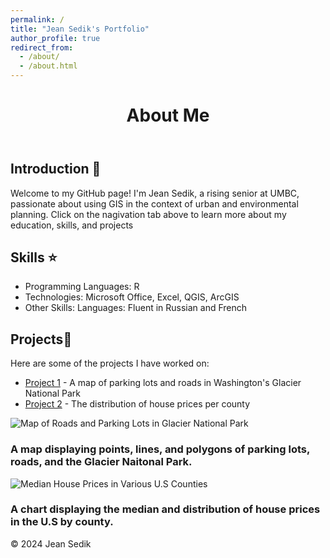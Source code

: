 ```yaml
---
permalink: /
title: "Jean Sedik's Portfolio"
author_profile: true
redirect_from: 
  - /about/
  - /about.html
---
```

<html lang="en">
<head>
    <meta charset="UTF-8">
    <meta name="viewport" content="width=device-width, initial-scale=1.0">
</head>
<body>
    <header>
        <h1>About Me</h1>
    </header>
    <div class="container">
        <section id="introduction">
            <h2>Introduction 👋</h2>
            <p>Welcome to my GitHub page! I'm Jean Sedik, a rising senior at UMBC, passionate about using GIS in the context of urban and environmental planning. Click on the nagivation tab above to learn more about my education, skills, and projects</p>
        </section>
        <section id="skills">
            <h2> Skills ⭐</h2>
            <ul>
                <li> Programming Languages: R </li>
                <li> Technologies: Microsoft Office, Excel, QGIS, ArcGIS </li>
                <li> Other Skills:
                  Languages:
                  Fluent in Russian and French </li>
            </ul>
        </section>
        <section id="projects">
            <h2>Projects📄</h2>
            <p>Here are some of the projects I have worked on:</p>
            <ul>
                <li><a href="#">Project 1</a> - A map of parking lots and roads in Washington's Glacier National Park </li>
                <li><a href="#">Project 2</a> - The distribution of house prices per county </li>
        </section>
        <section id="projects2">
       
   ![Map of Roads and Parking Lots in Glacier National Park](VG68490.github.io/images/Glacier2.jpg)
        <h3> A map displaying points, lines, and polygons of parking lots, roads, and the Glacier Naitonal Park. </h3>
         ![Median House Prices in Various U.S Counties](VG68490.github.io/images/counties_data.png) 
        <h3> A chart displaying the median and distribution of house prices in the U.S by county. </h3>
      
   </section>
   
   </div>
        <footer>
        <p>&copy; 2024 Jean Sedik </p>
 
   </footer>
    </body>
    </html>
